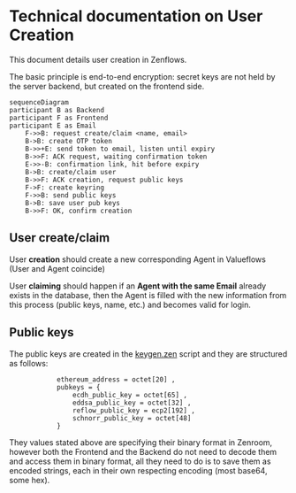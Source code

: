 # Technical documentation on User Creation

This document details user creation in Zenflows.

The basic principle is end-to-end encryption: secret keys are not held by the server backend, but created on the frontend side.

```mermaid
sequenceDiagram
participant B as Backend
participant F as Frontend
participant E as Email
    F->>B: request create/claim <name, email>
    B->B: create OTP token
    B->>+E: send token to email, listen until expiry
    B->>F: ACK request, waiting confirmation token
    E->>-B: confirmation link, hit before expiry
    B->B: create/claim user
    B->>F: ACK creation, request public keys
    F->F: create keyring
    F->>B: send public keys
    B->B: save user pub keys
    B->>F: OK, confirm creation
```

## User create/claim

User **creation** should create a new corresponding Agent in Valueflows (User and Agent coincide)

User **claiming** should happen if an **Agent with the same Email** already exists in the database, then the Agent is filled with the new information from this process (public keys, name, etc.) and becomes valid for login.

## Public keys

The public keys are created in the [keygen.zen](zencode/src/keygen.zen) script and they are structured as follows:

```
            ethereum_address = octet[20] ,
            pubkeys = {
                ecdh_public_key = octet[65] ,
                eddsa_public_key = octet[32] ,
                reflow_public_key = ecp2[192] ,
                schnorr_public_key = octet[48]
            }
```

They values stated above are specifying their binary format in Zenroom, however both the Frontend and the Backend do not need to decode them and access them in binary format, all they need to do is to save them as encoded strings, each in their own respecting encoding (most base64, some hex).
